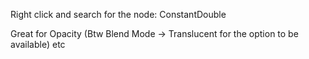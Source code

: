 
Right click and search for the node: ConstantDouble

Great for Opacity (Btw Blend Mode -> Translucent for the option to be available) etc